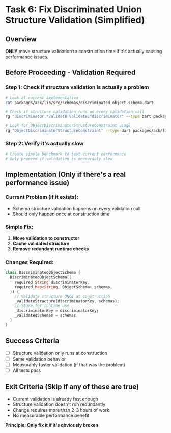 # Task 6: Fix Discriminated Union Structure Validation (Simplified)

## Overview
**ONLY** move structure validation to construction time if it's actually causing performance issues.

## Before Proceeding - Validation Required

### Step 1: Check if structure validation is actually a problem
```bash
# Look at current implementation
cat packages/ack/lib/src/schemas/discriminated_object_schema.dart

# Check if structure validation runs on every validation call
rg "discriminator.*validate|validate.*discriminator" --type dart packages/ack/lib/

# Look for ObjectDiscriminatorStructureConstraint usage
rg "ObjectDiscriminatorStructureConstraint" --type dart packages/ack/lib/
```

### Step 2: Verify it's actually slow
```bash
# Create simple benchmark to test current performance
# Only proceed if validation is measurably slow
```

## Implementation (Only if there's a real performance issue)

### Current Problem (if it exists):
- Schema structure validation happens on every validation call
- Should only happen once at construction time

### Simple Fix:
1. **Move validation to constructor**
2. **Cache validated structure**
3. **Remove redundant runtime checks**

### Changes Required:
```dart
class DiscriminatedObjectSchema {
  DiscriminatedObjectSchema({
    required String discriminatorKey,
    required Map<String, ObjectSchema> schemas,
  }) {
    // Validate structure ONCE at construction
    _validateStructure(discriminatorKey, schemas);
    // Store for runtime use
    _discriminatorKey = discriminatorKey;
    _validatedSchemas = schemas;
  }
}
```

## Success Criteria
- [ ] Structure validation only runs at construction
- [ ] Same validation behavior
- [ ] Measurably faster validation (if that was the problem)
- [ ] All tests pass

## Exit Criteria (Skip if any of these are true)
- Current validation is already fast enough
- Structure validation doesn't run redundantly
- Change requires more than 2-3 hours of work
- No measurable performance benefit

**Principle: Only fix it if it's obviously broken**